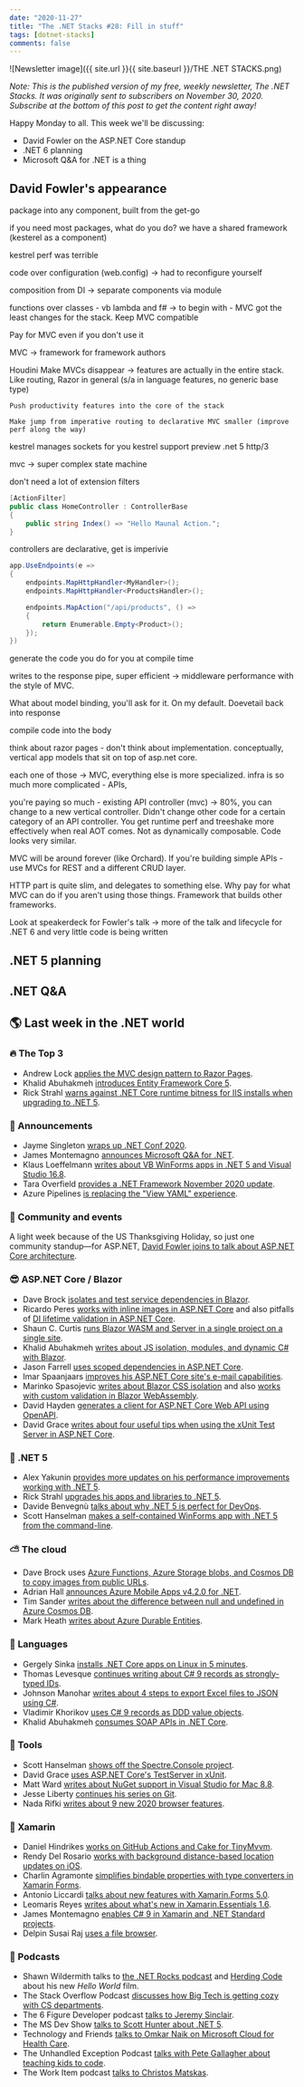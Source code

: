 ```yaml
---
date: "2020-11-27"
title: "The .NET Stacks #28: Fill in stuff"
tags: [dotnet-stacks]
comments: false
---
```

![Newsletter image]({{ site.url }}{{ site.baseurl }}/THE .NET STACKS.png)

*Note: This is the published version of my free, weekly newsletter, The .NET Stacks. It was originally sent to subscribers on November 30, 2020. Subscribe at the bottom of this post to get the content right away!*

Happy Monday to all. This week we'll be discussing:

- David Fowler on the ASP.NET Core standup
- .NET 6 planning
- Microsoft Q&A for .NET is a thing

## David Fowler's appearance

package into any component, built from the get-go

if you need most packages, what do you do? we have a shared framework (kesterel as a component)

kestrel perf was terrible

code over configuration (web.config) -> had to reconfigure yourself

composition from DI -> separate components via module

functions over classes - vb lambda and f# -> to begin with - MVC got the least changes for the stack. Keep MVC compatible

Pay for MVC even if you don't use it

MVC -> framework for framework authors

Houdini
    Make MVCs disappear -> features are actually in the entire stack. Like routing, Razor in general (s/a in language features, no generic base type)

    Push productivity features into the core of the stack

    Make jump from imperative routing to declarative MVC smaller (improve perf along the way)

kestrel manages sockets for you
kestrel support preview .net 5 http/3

mvc -> super complex state machine

don't need a lot of extension filters

```csharp
[ActionFilter]
public class HomeController : ControllerBase
{
    public string Index() => "Hello Maunal Action.";
}
```

controllers are declarative, get is imperivie

```csharp
app.UseEndpoints(e =>
{
    endpoints.MapHttpHandler<MyHandler>();
    endpoints.MapHttpHandler<ProductsHandler>();

    endpoints.MapAction("/api/products", () =>
    {
        return Enumerable.Empty<Product>();
    });
})
```

generate the code you do for you at compile time

writes to the response pipe, super efficient -> middleware performance with the style of MVC.

What about model binding, you'll ask for it. On my default. Doevetail back into response

compile code into the body

think about razor pages - don't think about implementation. conceptually, vertical app models that sit on top of asp.net core. 

each one of those -> MVC, everything else is more specialized. infra is so much more complicated - APIs, 

you're paying so much - existing API controller (mvc) -> 80%, you can change to a new vertical controller. Didn't change other code for a certain category of an API controller. You get runtime perf and treeshake more effectively when real AOT comes. Not as dynamically composable. Code looks very similar.

MVC will be around forever (like Orchard). If you're building simple APIs - use MVCs for REST and a different CRUD layer.

HTTP part is quite slim, and delegates to something else. Why pay for what MVC can do if you aren't using those things. Framework that builds other frameworks.

Look at speakerdeck for Fowler's talk -> more of the talk and lifecycle for .NET 6 and very little code is being written

## .NET 5 planning

## .NET Q&A

## 🌎 Last week in the .NET world

### 🔥 The Top 3

* Andrew Lock [applies the MVC design pattern to Razor Pages](https://andrewlock.net/aspnetcore-in-action-2e-applying-the-mvc-design-pattern-to-razor-pages/).
* Khalid Abuhakmeh [introduces Entity Framework Core 5](https://blog.jetbrains.com/dotnet/2020/11/25/getting-started-with-entity-framework-core-5/).
* Rick Strahl [warns against .NET Core runtime bitness for IIS installs when upgrading to .NET 5](https://weblog.west-wind.com/posts/2020/Nov/25/Watch-out-for-NET-Core-Runtime-Bitness-for-IIS-Installs).

### 📢 Announcements

* Jayme Singleton [wraps up .NET Conf 2020](https://devblogs.microsoft.com/dotnet/dotnetconf-2020-recap).
* James Montemagno [announces Microsoft Q&A for .NET](https://devblogs.microsoft.com/dotnet/announcing-microsoft-q-and-a-for-dotnet/).
* Klaus Loeffelmann [writes about VB WinForms apps in .NET 5 and Visual Studio 16.8](https://devblogs.microsoft.com/dotnet/visual-basic-winforms-apps-in-net-5-and-visual-studio-16-8/?WT.mc_id=DOP-MVP-4025064).
* Tara Overfield [provides a .NET Framework November 2020 update](https://devblogs.microsoft.com/dotnet/net-framework-november-2020-cumulative-update-preview).
* Azure Pipelines [is replacing the "View YAML" experience](https://devblogs.microsoft.com/devops/replacing-view-yaml).

### 📅 Community and events

A light week because of the US Thanksgiving Holiday, so just one community standup—for ASP.NET, [David Fowler joins to talk about ASP.NET Core architecture](https://www.youtube.com/watch?v=d9Bjg31VuHw).

### 😎 ASP.NET Core / Blazor

* Dave Brock [isolates and test service dependencies in Blazor](https://daveabrock.com/2020/11/22/blast-off-blazor-service-dependencies).
* Ricardo Peres [works with inline images in ASP.NET Core](https://weblogs.asp.net/ricardoperes/inline-images-with-asp-net-core) and also pitfalls of [DI lifetime validation in ASP.NET Core](https://weblogs.asp.net/ricardoperes/asp-net-core-pitfalls-dependency-injection-lifetime-validation?WT.mc_id=DOP-MVP-4025064).
* Shaun C. Curtis [runs Blazor WASM and Server in a single project on a single site](https://www.codeproject.com/Articles/5287009/Blazor-WASM-and-Server-in-a-Single-Project-running).
* Khalid Abuhakmeh [writes about JS isolation, modules, and dynamic C# with Blazor](https://khalidabuhakmeh.com/blazor-javascript-isolation-modules-and-dynamic-csharp).
* Jason Farrell [uses scoped dependencies in ASP.NET Core](https://jfarrell.net/2020/11/23/using-scoped-dependencies/).
* Imar Spaanjaars [improves his ASP.NET Core site's e-mail capabilities](https://imar.spaanjaars.com/614/improving-your-aspnet-core-sites-e-mailing-capabilities).
* Marinko Spasojevic [writes about Blazor CSS isolation](https://code-maze.com/css-isolation-in-blazor-applications/) and also [works with custom validation in Blazor WebAssembly](https://code-maze.com/custom-validation-in-blazor-webassembly/).
* David Hayden [generates a client for ASP.NET Core Web API using OpenAPI](https://www.davidhayden.me/blog/generate-client-for-asp-net-core-web-api-using-openapi).
* David Grace [writes about four useful tips when using the xUnit Test Server in ASP.NET Core](https://www.roundthecode.com/dotnet/asp-net-core-web-api/four-useful-tips-using-asp-net-core-testserver-in-xunit).

### 🚀 .NET 5

* Alex Yakunin [provides more updates on his performance improvements working with .NET 5](https://medium.com/swlh/astonishing-performance-of-net-5-more-data-5cdc8d821e8c).
* Rick Strahl [upgrades his apps and libraries to .NET 5](https://weblog.west-wind.com/posts/2020/Nov/24/Upgrading-to-NET-Core-50).
* Davide Benvegnù [talks about why .NET 5 is perfect for DevOps](https://dev.to/n3wt0n/net-5-is-perfect-for-devops-4afd).
* Scott Hanselman [makes a self-contained WinForms app with .NET 5 from the command-line](https://www.hanselman.com/blog/how-to-make-a-winforms-app-with-net-5-entirely-from-the-command-line-and-publish-as-one-selfcontained-file).

### ⛅ The cloud

* Dave Brock uses [Azure Functions, Azure Storage blobs, and Cosmos DB to copy images from public URLs](https://daveabrock.com/2020/11/25/images-azure-blobs-cosmos).
* Adrian Hall [announces Azure Mobile Apps v4.2.0 for .NET](https://devblogs.microsoft.com/xamarin/azure-mobile-apps-updates).
* Tim Sander [writes about the difference between null and undefined in Azure Cosmos DB](https://devblogs.microsoft.com/cosmosdb/difference-between-null-and-undefined).
* Mark Heath [writes about Azure Durable Entities](https://markheath.net/post/durable-entities-what-are-they-good-for).

### 📔 Languages

* Gergely Sinka [installs .NET Core apps on Linux in 5 minutes](https://developer.okta.com/blog/2020/11/25/how-to-install-dotnetcore-on-linux).
* Thomas Levesque [continues writing about C# 9 records as strongly-typed IDs](https://thomaslevesque.com/2020/11/23/csharp-9-records-as-strongly-typed-ids-part-2-aspnet-core-route-and-query-parameters/).
* Johnson Manohar [writes about 4 steps to export Excel files to JSON using C#](https://www.syncfusion.com/blogs/post/export-excel-files-to-json-using-c-sharp.aspx).
* Vladimir Khorikov [uses C# 9 records as DDD value objects](https://enterprisecraftsmanship.com/posts/csharp-records-value-objects/).
* Khalid Abuhakmeh [consumes SOAP APIs in .NET Core](https://khalidabuhakmeh.com/consuming-soap-apis-in-dotnet-core).

### 🔧 Tools

* Scott Hanselman [shows off the Spectre.Console project](https://www.hanselman.com/blog/spectreconsole-lets-you-make-beautiful-console-apps-with-net-core).
* David Grace [uses ASP.NET Core's TestServer in xUnit](https://www.roundthecode.com/dotnet/asp-net-core-web-api/asp-net-core-testserver-xunit-test-web-api-endpoints).
* Matt Ward [writes about NuGet support in Visual Studio for Mac 8.8](https://lastexitcode.com/blog/2020/11/21/NuGetSupportInVisualStudioMac8-8/).
* Jesse Liberty [continues his series on Git](http://jesseliberty.com/2020/11/22/get-git-part-2/).
* Nada Rifki [writes about 9 new 2020 browser features](https://www.telerik.com/blogs/9-best-new-2020-browser-features-you-didnt-know).

### 📱 Xamarin

* Daniel Hindrikes [works on GitHub Actions and Cake for TinyMvvm](https://danielhindrikes.se/index.php/2020/11/26/github-actions-for-tinymvvm/).
* Rendy Del Rosario [works with background distance-based location updates on iOS](https://www.xamboy.com/2020/11/26/background-distance-based-location-updates-on-ios/).
* Charlin Agramonte [simplifies bindable properties with type converters in Xamarin Forms](https://xamgirl.com/simplifying-bindable-properties-with-type-converters-in-xamarin-forms/).
* Antonio Liccardi [talks about new features with Xamarin.Forms 5.0](https://www.infoq.com/news/2020/11/xamarin-forms-5-improvements/).
* Leomaris Reyes [writes about what's new in Xamarin.Essentials 1.6](https://www.telerik.com/blogs/exploring-whats-new-xamarin-essentials-1-6).
* James Montemagno [enables C# 9 in Xamarin and .NET Standard projects](https://montemagno.com/enabling-c-9-in-xamarin-net-standard-projects/).
* Delpin Susai Raj [uses a file browser](https://xamarinmonkeys.blogspot.com/2020/11/xamarinforms-file-browser.html).

### 🎤 Podcasts

* Shawn Wildermith talks to [the .NET Rocks podcast](https://www.dotnetrocks.com/default.aspx?ShowNum=1715) and [Herding Code](https://herdingcode.com/herding-code-243-shawn-wildermuth-on-his-new-film-hello-world) about his new *Hello World* film.
* The Stack Overflow Podcast [discusses how Big Tech is getting cozy with CS departments](https://the-stack-overflow-podcast.simplecast.com/episodes/big-tech-is-getting-cozy-with-computer-science-departments-82K23tP3).
* The 6 Figure Developer podcast [talks to Jeremy Sinclair](https://6figuredev.com/podcast/episode-171-jeremy-sinclair-windows-insider-net-on-arm/).
* The MS Dev Show [talks to Scott Hunter about .NET 5](https://msdevshow.com/2020/11/dot-net-5-with-scott-hunter/).
* Technology and Friends [talks to Omkar Naik on Microsoft Cloud for Health Care](http://davidgiard.com/2020/11/23/OmkarNaikOnMicrosoftCloudForHealthCare.aspx).
* The Unhandled Exception Podcast [talks with Pete Gallagher about teaching kids to code](https://unhandledexceptionpodcast.com/posts/0004-petegallagher/).
* The Work Item podcast [talks to Christos Matskas](https://theworkitem.com/blog/interview-christos-matskas/).
